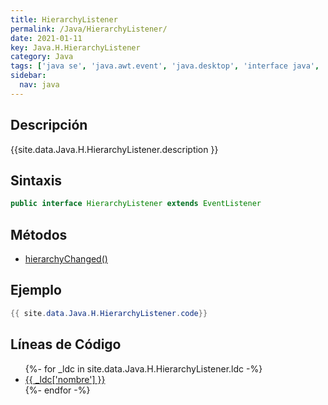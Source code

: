 ```yaml
---
title: HierarchyListener
permalink: /Java/HierarchyListener/
date: 2021-01-11
key: Java.H.HierarchyListener
category: Java
tags: ['java se', 'java.awt.event', 'java.desktop', 'interface java', 'Java 1.3']
sidebar: 
  nav: java
---
```


## Descripción
{{site.data.Java.H.HierarchyListener.description }}

## Sintaxis
~~~java
public interface HierarchyListener extends EventListener
~~~

## Métodos
* [hierarchyChanged()](/Java/HierarchyListener/hierarchyChanged)

## Ejemplo
~~~java
{{ site.data.Java.H.HierarchyListener.code}}
~~~

## Líneas de Código
<ul>
{%- for _ldc in site.data.Java.H.HierarchyListener.ldc -%}
   <li>
       <a href="{{_ldc['url'] }}">{{ _ldc['nombre'] }}</a>
   </li>
{%- endfor -%}
</ul>
